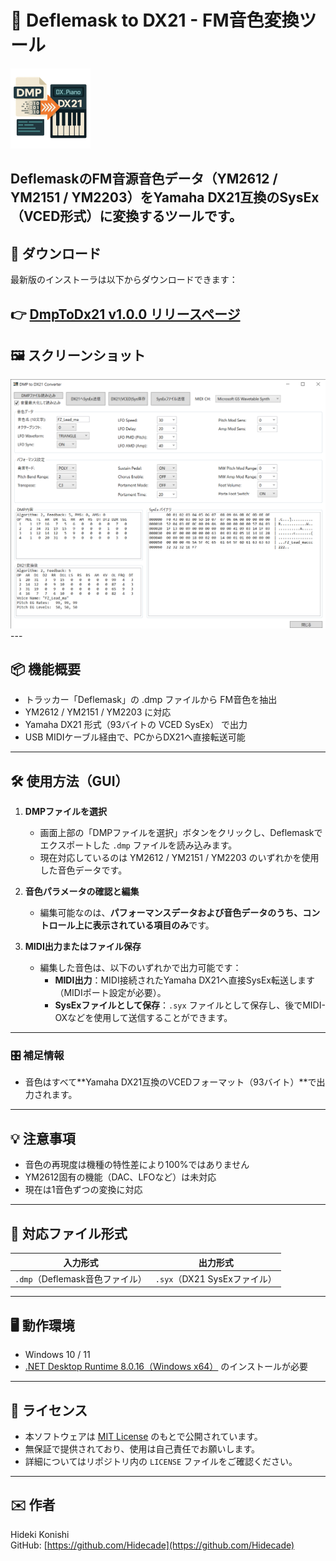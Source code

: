 # 🎹 Deflemask to DX21 - FM音色変換ツール
<img src="images/dx21_icon.png" alt="DX21 icon" width="128">

**DeflemaskのFM音源音色データ（YM2612 / YM2151 / YM2203）をYamaha DX21互換のSysEx（VCED形式）に変換するツールです。**
---

## 🔽 ダウンロード

最新版のインストーラは以下からダウンロードできます：

👉 [DmpToDx21 v1.0.0 リリースページ](https://github.com/Hidecade/DmpToDx21/releases/latest)
---

## 🖼 スクリーンショット

<img src="images/DMP%20to%20DX21%20Converter%202025_06_02%2020_09_57.png" alt="DMP to DX21 Converter UI" width="600">
---

## 📦 機能概要
- トラッカー「Deflemask」の .dmp ファイルから FM音色を抽出
- YM2612 / YM2151 / YM2203 に対応
- Yamaha DX21 形式（93バイトの VCED SysEx） で出力
- USB MIDIケーブル経由で、PCからDX21へ直接転送可能
---

## 🛠 使用方法（GUI）

1. **DMPファイルを選択**
   - 画面上部の「DMPファイルを選択」ボタンをクリックし、Deflemaskでエクスポートした `.dmp` ファイルを読み込みます。
   - 現在対応しているのは YM2612 / YM2151 / YM2203 のいずれかを使用した音色データです。

2. **音色パラメータの確認と編集**
   - 編集可能なのは、**パフォーマンスデータおよび音色データのうち、コントロール上に表示されている項目のみ**です。

3. **MIDI出力またはファイル保存**
   - 編集した音色は、以下のいずれかで出力可能です：
     - **MIDI出力**：MIDI接続されたYamaha DX21へ直接SysEx転送します（MIDIポート設定が必要）。
     - **SysExファイルとして保存**：`.syx` ファイルとして保存し、後でMIDI-OXなどを使用して送信することができます。
---

### 🎛 補足情報

- 音色はすべて**Yamaha DX21互換のVCEDフォーマット（93バイト）**で出力されます。
---

## 💡 注意事項

- 音色の再現度は機種の特性差により100%ではありません
- YM2612固有の機能（DAC、LFOなど）は未対応
- 現在は1音色ずつの変換に対応
---

## 📁 対応ファイル形式

| 入力形式 | 出力形式 |
|----------|----------|
| `.dmp`（Deflemask音色ファイル） | `.syx`（DX21 SysExファイル） |
---

## 🖥 動作環境

- Windows 10 / 11
- [.NET Desktop Runtime 8.0.16（Windows x64）](https://dotnet.microsoft.com/ja-jp/download/dotnet/thank-you/runtime-desktop-8.0.16-windows-x64-installer?cid=getdotnetcore) のインストールが必要
---

## 📜 ライセンス

- 本ソフトウェアは [MIT License](LICENSE) のもとで公開されています。  
- 無保証で提供されており、使用は自己責任でお願いします。  
- 詳細についてはリポジトリ内の `LICENSE` ファイルをご確認ください。
---

## ✉️ 作者

Hideki Konishi  
GitHub: [https://github.com/Hidecade](https://github.com/Hidecade)  
